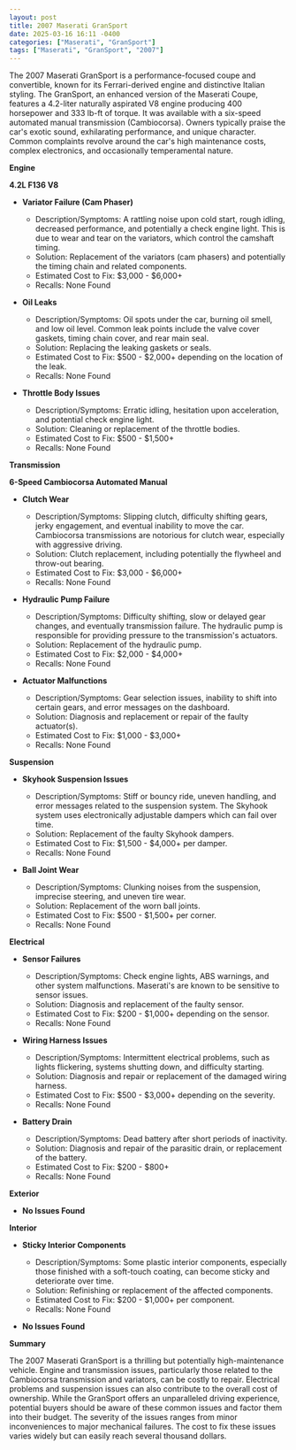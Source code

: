 ```yaml
---
layout: post
title: 2007 Maserati GranSport
date: 2025-03-16 16:11 -0400
categories: ["Maserati", "GranSport"]
tags: ["Maserati", "GranSport", "2007"]
---
```

The 2007 Maserati GranSport is a performance-focused coupe and convertible, known for its Ferrari-derived engine and distinctive Italian styling. The GranSport, an enhanced version of the Maserati Coupe, features a 4.2-liter naturally aspirated V8 engine producing 400 horsepower and 333 lb-ft of torque. It was available with a six-speed automated manual transmission (Cambiocorsa). Owners typically praise the car's exotic sound, exhilarating performance, and unique character. Common complaints revolve around the car's high maintenance costs, complex electronics, and occasionally temperamental nature.

**Engine**

**4.2L F136 V8**

* **Variator Failure (Cam Phaser)**
    * Description/Symptoms: A rattling noise upon cold start, rough idling, decreased performance, and potentially a check engine light. This is due to wear and tear on the variators, which control the camshaft timing.
    * Solution: Replacement of the variators (cam phasers) and potentially the timing chain and related components.
    * Estimated Cost to Fix: $3,000 - $6,000+
    * Recalls: None Found

* **Oil Leaks**
    * Description/Symptoms: Oil spots under the car, burning oil smell, and low oil level. Common leak points include the valve cover gaskets, timing chain cover, and rear main seal.
    * Solution: Replacing the leaking gaskets or seals.
    * Estimated Cost to Fix: $500 - $2,000+ depending on the location of the leak.
    * Recalls: None Found

* **Throttle Body Issues**
    * Description/Symptoms: Erratic idling, hesitation upon acceleration, and potential check engine light.
    * Solution: Cleaning or replacement of the throttle bodies.
    * Estimated Cost to Fix: $500 - $1,500+
    * Recalls: None Found

**Transmission**

**6-Speed Cambiocorsa Automated Manual**

* **Clutch Wear**
    * Description/Symptoms: Slipping clutch, difficulty shifting gears, jerky engagement, and eventual inability to move the car. Cambiocorsa transmissions are notorious for clutch wear, especially with aggressive driving.
    * Solution: Clutch replacement, including potentially the flywheel and throw-out bearing.
    * Estimated Cost to Fix: $3,000 - $6,000+
    * Recalls: None Found

* **Hydraulic Pump Failure**
    * Description/Symptoms: Difficulty shifting, slow or delayed gear changes, and eventually transmission failure. The hydraulic pump is responsible for providing pressure to the transmission's actuators.
    * Solution: Replacement of the hydraulic pump.
    * Estimated Cost to Fix: $2,000 - $4,000+
    * Recalls: None Found

* **Actuator Malfunctions**
    * Description/Symptoms: Gear selection issues, inability to shift into certain gears, and error messages on the dashboard.
    * Solution: Diagnosis and replacement or repair of the faulty actuator(s).
    * Estimated Cost to Fix: $1,000 - $3,000+
    * Recalls: None Found

**Suspension**

* **Skyhook Suspension Issues**
    * Description/Symptoms: Stiff or bouncy ride, uneven handling, and error messages related to the suspension system. The Skyhook system uses electronically adjustable dampers which can fail over time.
    * Solution: Replacement of the faulty Skyhook dampers.
    * Estimated Cost to Fix: $1,500 - $4,000+ per damper.
    * Recalls: None Found

* **Ball Joint Wear**
    * Description/Symptoms: Clunking noises from the suspension, imprecise steering, and uneven tire wear.
    * Solution: Replacement of the worn ball joints.
    * Estimated Cost to Fix: $500 - $1,500+ per corner.
    * Recalls: None Found

**Electrical**

* **Sensor Failures**
    * Description/Symptoms: Check engine lights, ABS warnings, and other system malfunctions. Maserati's are known to be sensitive to sensor issues.
    * Solution: Diagnosis and replacement of the faulty sensor.
    * Estimated Cost to Fix: $200 - $1,000+ depending on the sensor.
    * Recalls: None Found

* **Wiring Harness Issues**
    * Description/Symptoms: Intermittent electrical problems, such as lights flickering, systems shutting down, and difficulty starting.
    * Solution: Diagnosis and repair or replacement of the damaged wiring harness.
    * Estimated Cost to Fix: $500 - $3,000+ depending on the severity.
    * Recalls: None Found

* **Battery Drain**
    * Description/Symptoms: Dead battery after short periods of inactivity.
    * Solution: Diagnosis and repair of the parasitic drain, or replacement of the battery.
    * Estimated Cost to Fix: $200 - $800+
    * Recalls: None Found

**Exterior**

* **No Issues Found**

**Interior**

* **Sticky Interior Components**
    * Description/Symptoms: Some plastic interior components, especially those finished with a soft-touch coating, can become sticky and deteriorate over time.
    * Solution: Refinishing or replacement of the affected components.
    * Estimated Cost to Fix: $200 - $1,000+ per component.
    * Recalls: None Found

* **No Issues Found**

**Summary**

The 2007 Maserati GranSport is a thrilling but potentially high-maintenance vehicle. Engine and transmission issues, particularly those related to the Cambiocorsa transmission and variators, can be costly to repair. Electrical problems and suspension issues can also contribute to the overall cost of ownership. While the GranSport offers an unparalleled driving experience, potential buyers should be aware of these common issues and factor them into their budget. The severity of the issues ranges from minor inconveniences to major mechanical failures. The cost to fix these issues varies widely but can easily reach several thousand dollars.

